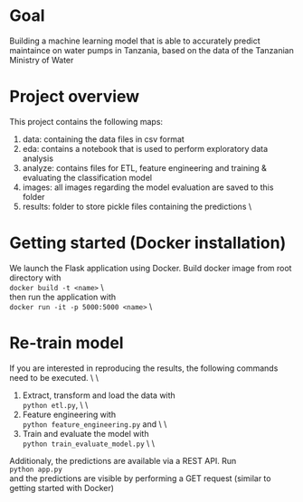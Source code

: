 # Goal
Building a machine learning model that is able to accurately predict maintaince on water pumps in Tanzania, based on the data of the Tanzanian Ministry of Water

# Project overview
This project contains the following maps:
1. data: containing the data files in csv format
2. eda: contains a notebook that is used to perform exploratory data analysis
3. analyze: contains files for ETL, feature engineering and training & evaluating the classification model
4. images: all images regarding the model evaluation are saved to this folder
5. results: folder to store pickle files containing the predictions \

# Getting started (Docker installation)
We launch the Flask application using Docker. Build docker image from root directory with \
`docker build -t <name>` \ \
then run the application with \
`docker run -it -p 5000:5000 <name>` \

# Re-train model
If you are interested in reproducing the results, the following commands need to be executed. \ \
1. Extract, transform and load the data with \
`python etl.py`, \ \
2. Feature engineering with \
`python feature_engineering.py` and \ \
3. Train and evaluate the model with \
`python train_evaluate_model.py` \ \

Additionaly, the predictions are available via a REST API. Run \
`python app.py` \
and the predictions are visible by performing a GET request (similar to getting started with Docker)

